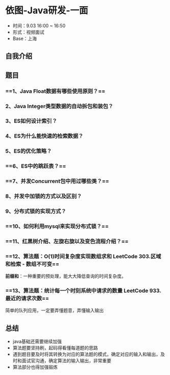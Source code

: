 # 依图-Java研发-一面

- 时间：9.03 16:00 ~ 16:50
- 形式：视频面试
- Base：上海

## 自我介绍

## 题目

### ==1、Java Float数据有哪些使用原则？==

### 2、Java Integer类型数据的自动拆包和装包？

### 3、ES如何设计索引？

### 4、ES为什么能快速的检索数据？

### 5、ES的优化策略？

### ==6、ES中的跳跃表？==

### ==7、并发Concurrent包中用过哪些类？==

### 8、并发中加锁的方式以及区别？

### 9、分布式锁的实现方式？

### ==10、如何利用mysql来实现分布式锁？==

### ==11、红黑树介绍、左旋右旋以及变色流程介绍？==

### ==12、算法题：O(1)时间复杂度实现数组求和 LeetCode 303.区域和检索 - 数组不可变==

**前缀和**：一种重要的预处理，能大大降低查询的时间复杂度。

### ==13、算法题：统计每一个时刻系统中请求的数量 LeetCode 933.最近的请求次数==

简单的队列应用，一定要弄懂题意，弄懂输入输出

## 总结

- java基础还需要继续加强
- 算法题要坚持刷，起码得看懂每道题的思路
- 遇到题目要及时将其转换为对应的算法题的模式，确定对应的输入和输出，及时和面试官沟通，确定算法的输入输出，非常重要
- 算法部分也得加强锻炼

